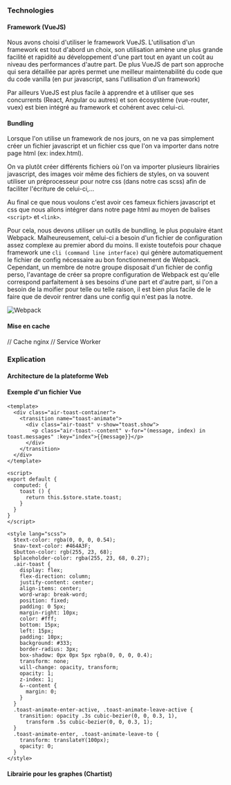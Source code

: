 ### Technologies

#### Framework (VueJS)

Nous avons choisi d'utiliser le framework VueJS.
L'utilisation d'un framework est tout d'abord un choix, son utilisation amène une plus grande facilité et rapidité au développement
d'une part tout en ayant un coût au niveau des performances d'autre part.
De plus VueJS de part son approche qui sera détaillée par après permet une meilleur maintenabilité du code que du code vanilla 
(en pur javascript, sans l'utilisation d'un framework)

Par ailleurs VueJS est plus facile à apprendre et à utiliser que ses concurrents (React, Angular ou autres) 
et son écosystème (vue-router, vuex) est bien intégré au framework et cohérent avec celui-ci.

#### Bundling

Lorsque l'on utilise un framework de nos jours, on ne va pas simplement créer un fichier javascript et un fichier css que l'on va importer
dans notre page html (ex: index.html). 

On va plutôt créer différents fichiers où l'on va importer plusieurs librairies javascript, des images voir même des fichiers de styles, 
on va souvent utiliser un préprocesseur pour notre css (dans notre cas scss) afin de faciliter l'écriture de celui-ci,...

Au final ce que nous voulons c'est avoir ces fameux fichiers javascript et css que nous allons intégrer dans notre page html 
au moyen de balises `<script>` et `<link>`.

Pour cela, nous devons utiliser un outils de bundling, le plus populaire étant Webpack.
Malheureusement, celui-ci a besoin d'un fichier de configuration assez complexe au premier abord du moins. Il existe toutefois 
pour chaque framework une `cli (command line interface)` qui génère automatiquement le fichier de config nécessaire au bon fonctionnement de Webpack.
Cependant, un membre de notre groupe disposait d'un fichier de config perso, l'avantage de créer sa propre configuration de Webpack 
est qu'elle correspond parfaitement à ses besoins d'une part et d'autre part, si l'on a besoin de la moifier pour telle ou telle raison, 
il est bien plus facile de le faire que de devoir rentrer dans une config qui n'est pas la notre.


![Webpack](https://dab1nmslvvntp.cloudfront.net/wp-content/uploads/2017/01/1484692838webpack-dependency-tree.png)

#### Mise en cache

// Cache nginx
// Service Worker

### Explication

#### Architecture de la plateforme Web

#### Exemple d'un fichier Vue

```vue
<template>
  <div class="air-toast-container">
    <transition name="toast-animate">
      <div class="air-toast" v-show="toast.show">
        <p class="air-toast--content" v-for="(message, index) in toast.messages" :key="index">{{message}}</p>
      </div>
    </transition>
  </div>
</template>

<script>
export default {
  computed: {
    toast () {
      return this.$store.state.toast;
    }
  }
}
</script>

<style lang="scss">
  $text-color: rgba(0, 0, 0, 0.54);
  $nav-text-color: #464A3F;
  $button-color: rgb(255, 23, 68);
  $placeholder-color: rgba(255, 23, 68, 0.27);
  .air-toast {
    display: flex;
    flex-direction: column;
    justify-content: center;
    align-items: center;
    word-wrap: break-word;
    position: fixed;
    padding: 0 5px;
    margin-right: 10px;
    color: #fff;
    bottom: 15px;
    left: 15px;
    padding: 10px;
    background: #333;
    border-radius: 3px;
    box-shadow: 0px 0px 5px rgba(0, 0, 0, 0.4);
    transform: none;
    will-change: opacity, transform;
    opacity: 1;
    z-index: 1;
    &--content {
      margin: 0;
    }
  }
  .toast-animate-enter-active, .toast-animate-leave-active {
    transition: opacity .3s cubic-bezier(0, 0, 0.3, 1),
      transform .5s cubic-bezier(0, 0, 0.3, 1);
  }
  .toast-animate-enter, .toast-animate-leave-to {
    transform: translateY(100px);
    opacity: 0;
  }
</style>
```

#### Librairie pour les graphes (Chartist)
